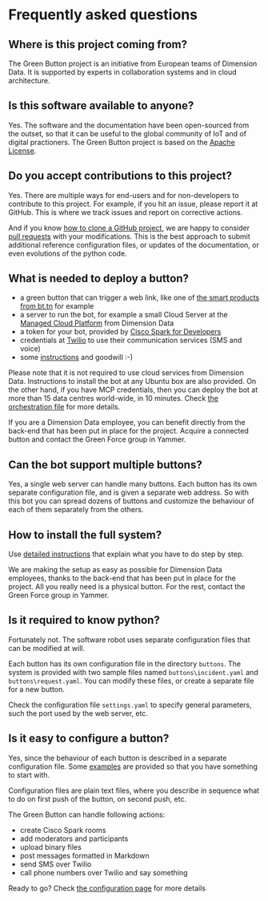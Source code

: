 # Frequently asked questions

## Where is this project coming from?

The Green Button project is an initiative from European teams of Dimension Data. It is supported by experts in collaboration systems and in cloud architecture.

## Is this software available to anyone?

Yes. The software and the documentation have been open-sourced from the outset, so that it can be useful to the global community of IoT and of digital practioners. The Green Button project is based on the [Apache License](https://www.apache.org/licenses/LICENSE-2.0).

## Do you accept contributions to this project?

Yes. There are multiple ways for end-users and for non-developers to contribute to this project. For example, if you hit an issue, please report it at GitHub. This is where we track issues and report on corrective actions.

And if you know [how to clone a GitHub project](https://help.github.com/articles/cloning-a-repository/), we are happy to consider [pull requests](https://help.github.com/articles/about-pull-requests/) with your modifications. This is the best approach to submit additional reference configuration files, or updates of the documentation, or even evolutions of the python code.

## What is needed to deploy a button?

* a green button that can trigger a web link, like one of [the smart products from bt.tn](https://bt.tn/shop/) for example
* a server to run the bot, for example a small Cloud Server at the [Managed Cloud Platform](http://www.dimensiondata.com/Global/Solutions/Cloud/) from Dimension Data
* a token for your bot, provided by [Cisco Spark for Developers](https://developer.ciscospark.com/index.html)
* credentials at [Twilio](https://www.twilio.com) to use their communication services (SMS and voice)
* some [instructions](setup.md) and goodwill :-)

Please note that it is not required to use cloud services from Dimension Data. Instructions to install the bot at any Ubuntu box are also provided. On the other hand, if you have MCP credentials, then you can deploy the bot at more than 15 data centres world-wide, in 10 minutes. Check [the orchestration file](fittings.yaml) for more details.

If you are a Dimension Data employee, you can benefit directly from the back-end that has been put in place for the project. Acquire a connected button and contact the Green Force group in Yammer.

## Can the bot support multiple buttons?

Yes, a single web server can handle many buttons. Each button has its own separate configuration file, and is given a separate
web address. So with this bot you can spread dozens of buttons and customize the behaviour of each of them separately from the others.

## How to install the full system?

Use [detailed instructions](setup.md) that explain what you have to do step by step.

We are making the setup as easy as possible for Dimension Data employees, thanks to the back-end that has been put in place for the project. All you really need is a physical button. For the rest, contact the Green Force group in Yammer.

## Is it required to know python?

Fortunately not. The software robot uses separate configuration files that can be modified at will.

Each button has its own configuration file in the directory `buttons`. The system is provided with
two sample files named `buttons\incident.yaml` and `buttons\request.yaml`.
You can modify these files, or create a separate file for a new button.

Check the configuration file `settings.yaml` to specify general parameters, such the port used by the web server, etc.

## Is it easy to configure a button?

Yes, since the behaviour of each button is described in a separate configuration file.
Some [examples](buttons) are provided so that you have something to start with.

Configuration files are plain text files, where you describe in sequence what to do
on first push of the button, on second push, etc.

The Green Button can handle following actions:
* create Cisco Spark rooms
* add moderators and participants
* upload binary files
* post messages formatted in Markdown
* send SMS over Twilio
* call phone numbers over Twilio and say something

Ready to go? Check [the configuration page](configuration.md) for more details

